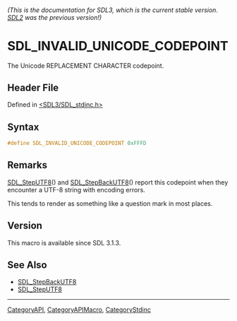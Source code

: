 ###### (This is the documentation for SDL3, which is the current stable version. [SDL2](https://wiki.libsdl.org/SDL2/) was the previous version!)
# SDL_INVALID_UNICODE_CODEPOINT

The Unicode REPLACEMENT CHARACTER codepoint.

## Header File

Defined in [<SDL3/SDL_stdinc.h>](https://github.com/libsdl-org/SDL/blob/main/include/SDL3/SDL_stdinc.h)

## Syntax

```c
#define SDL_INVALID_UNICODE_CODEPOINT 0xFFFD
```

## Remarks

[SDL_StepUTF8](SDL_StepUTF8)() and [SDL_StepBackUTF8](SDL_StepBackUTF8)()
report this codepoint when they encounter a UTF-8 string with encoding
errors.

This tends to render as something like a question mark in most places.

## Version

This macro is available since SDL 3.1.3.

## See Also

- [SDL_StepBackUTF8](SDL_StepBackUTF8)
- [SDL_StepUTF8](SDL_StepUTF8)

----
[CategoryAPI](CategoryAPI), [CategoryAPIMacro](CategoryAPIMacro), [CategoryStdinc](CategoryStdinc)

